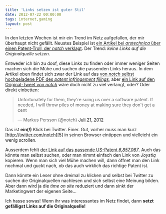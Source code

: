 ```yaml
---
title: 'Links setzen ist guter Stil'
date: 2012-07-22 00:00:00 
tags: internet,gaming
layout: post
---
```

In den letzten Wochen ist mir ein Trend im Netz aufgefallen, der mir überhaupt nicht gefällt. Neustes Beispiel ist [ein Artikel bei *arstechnica* über einen Patent-Troll, der *notch* verklagt][1]. Der Trend: *keine Links auf die Originalquelle setzen*.

Entweder ich bin zu doof, diese Links zu finden oder immer weniger Seiten machen sich die Mühe und suchen die passenden Links heraus. In dem Artikel oben findet sich zwar der Link auf das [von *notch* selbst hochgeladene PDF des *patent infringement filings*][3], aber [ein Link auf den Original-Tweet von *notch*][4] wäre doch nicht zu viel verlangt, oder? Oder direkt einbetten:

<blockquote class="twitter-tweet tw-align-center" lang="de"><p>Unfortunately for them, they're suing us over a software patent. If needed, I will throw piles of money at making sure they don't get a cent</p>&mdash; Markus Persson (@notch) <a href="https://twitter.com/notch/status/226604081932812288" data-datetime="2012-07-21T09:06:37+00:00">Juli 21, 2012</a></blockquote>
<script src="//platform.twitter.com/widgets.js" charset="utf-8"></script>

Das ist **ein(!)** Klick bei Twitter. Einer. Gut, vorher muss man kurz [http://twitter.com/notch][5] in seinen Browser eintippen und vielleicht ein wenig scrollen.

Ausserdem fehlt [der Link auf das passende US-Patent *6,857,067*][6]. Auch das könnte man selbst suchen, oder man nimmt einfach den Link von *Joystiq* kopieren. Wenn man sich viel Mühe machen will, dann öffnet man den Link nochmal und guckt nach, ob das auch wirklich das richtige Patent ist.

Dann könnte ein Leser ohne dreimal zu klicken und selbst bei Twitter zu suchen die Originalquellen nachlesen und sich selbst eine Meinung bilden. Aber dann wird ja die *time on site* reduziert und dann sinkt der Marketingwert der eigenen Seite...

Ich hasse sowas! Wenn ihr was interessantes im Netz findet, dann **setzt gefälligst Links auf die Originalquelle!**

[1]: http://arstechnica.com/gaming/2012/07/minecraft-developer-sued-by-aggressive-litigator-over-drm-patent/
[2]: http://www.joystiq.com/2012/07/21/uniloc-sues-mojang-over-alleged-patent-infringement-in-android-v/
[3]: http://notch.net/wp-content/uploads/2012/07/mojang.pdf
[4]: http://twitter.com/notch/status/226604081932812288
[5]: http://twitter.com/notch
[6]: http://patft.uspto.gov/netacgi/nph-Parser?Sect1=PTO1&Sect2=HITOFF&d=PALL&p=1&u=%2Fnetahtml%2FPTO%2Fsrchnum.htm&r=1&f=G&l=50&s1=6,857,067.PN.&OS=PN/6,857,067&RS=PN/6,857,067
